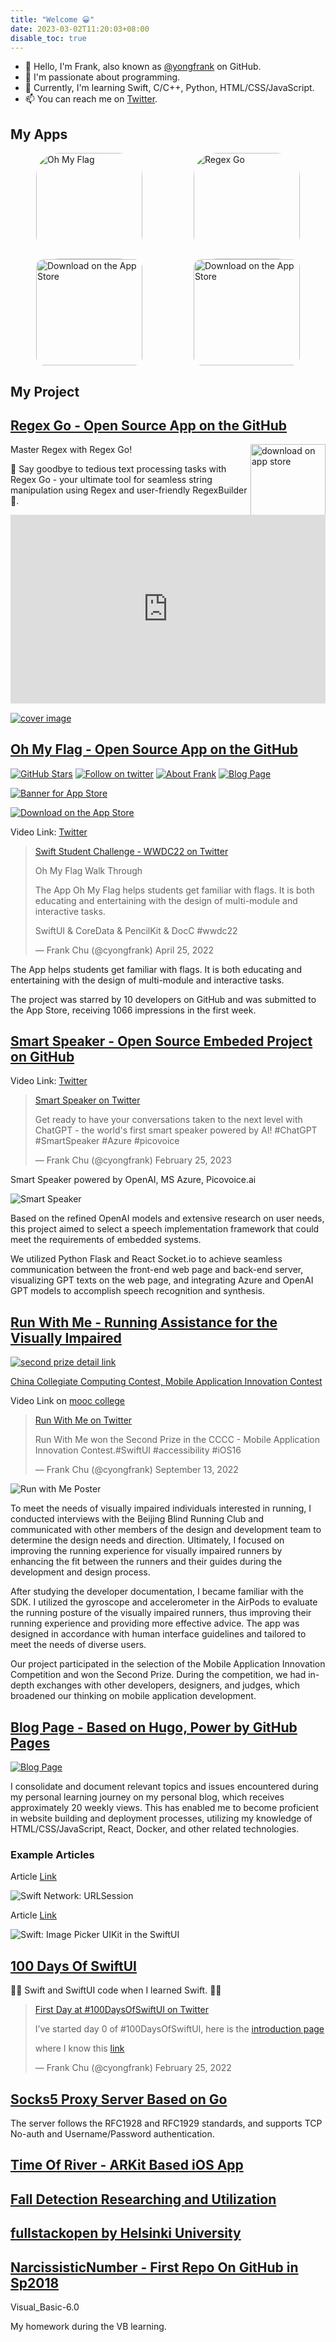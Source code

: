 ```yaml
---
title: "Welcome 😀"
date: 2023-03-02T11:20:03+08:00
disable_toc: true
---
```


<!-- https://github.com/DavidAnson/markdownlint -->
<!-- markdownlint-disable MD033 -->

<!-- <head>
<link rel="stylesheet" href="https://cdn.jsdelivr.net/npm/@mdi/font@7.1.96/css/materialdesignicons.min.css">
</head>

<span class="mdi mdi-linkedin"></span> -->

<!-- <head>
<link rel="stylesheet" href="https://cdn.jsdelivr.net/npm/@mdi/font@7.1.96/css/materialdesignicons.min.css">
</head>

<span class="mdi mdi-linkedin"></span> -->

- 👋 Hello, I'm Frank, also known as [@yongfrank](https://github.com/) on GitHub.
- 👀 I'm passionate about programming.
- 🌱 Currently, I'm learning Swift, C/C++, Python, HTML/CSS/JavaScript.
- 📫 You can reach me on [Twitter](https://twitter.com/cyongfrank).

## My Apps

<div style="
  display: flex;
  flex-wrap: wrap;
  justify-content: space-around;
">

<div>
  <a href="https://apps.apple.com/us/app/oh-my-flag/id6446227923?itscg=30200&amp;itsct=apps_box_appicon">
    <img src="https://is5-ssl.mzstatic.com/image/thumb/Purple126/v4/f2/12/9e/f2129e7f-aeac-1954-74e0-e09d3fe5da0b/AppIcon-1x_U007emarketing-0-7-0-85-220.png/540x540bb.jpg" alt="Oh My Flag" style="width: 170px; height: 170px; border-radius: 22%;">
  </a>
  <br>
  <a href="https://apps.apple.com/us/app/oh-my-flag/id6446227923?itsct=apps_box_badge&amp;itscg=30200" style="display: inline-block; overflow: hidden; border-radius: 13px; width: 170px"><img src="/regex-go/images/download-on-the-app-store.svg" alt="Download on the App Store" style="width: 170px"></a>
</div>

<div>
  <a href="https://apps.apple.com/us/app/regex-go/id6447801504?itscg=30200&amp;itsct=apps_box_appicon">
    <img src="https://is3-ssl.mzstatic.com/image/thumb/Purple116/v4/cf/70/62/cf7062c6-2791-3d58-98f6-b74434e0b624/AppIcon-1x_U007epad-85-220.png/540x540bb.jpg" alt="Regex Go" style="width: 170px; height: 170px; border-radius: 22%;">
  </a>
  <br>
  <a href="https://apps.apple.com/us/app/regex-go/id6447801504?itsct=apps_box_badge&amp;itscg=30200" style="display: inline-block; overflow: hidden; border-radius: 13px; width: 170px">
    <img src="/regex-go/images/download-on-the-app-store.svg" alt="Download on the App Store" style="width: 170px">
  </a>
</div>

</div>

## My Project

## [Regex Go - Open Source App on the GitHub](/regex-go/)

<a href="https://apps.apple.com/app/regex-go/id6447801504" >
    <img src="/regex-go/images/download-on-the-app-store.svg" alt="download on app store" align="right" width="120px">
</a>

Master Regex with Regex Go!

🤗 Say goodbye to tedious text processing tasks with Regex Go - your ultimate tool for seamless string manipulation using Regex and user-friendly RegexBuilder 🤩.

<div style="position: relative; padding: 30% 45%;">
    <iframe style="position: absolute; width: 100%; height: 100%; left: 0; top: 0;" src="https://www.youtube.com/embed/nNWsuZMPHtk" title="YouTube video player" frameborder="0" allow="accelerometer; autoplay; clipboard-write; encrypted-media; gyroscope; picture-in-picture; web-share" allowfullscreen></iframe>
</div>

[![cover image](/regex-go/cover.jpg)](https://apps.apple.com/app/regex-go/id6447801504)

## [Oh My Flag - Open Source App on the GitHub](https://github.com/yongfrank/OhMyFlag-WWDC22)

[![GitHub Stars](https://img.shields.io/github/stars/yongfrank/OhMyFlag-WWDC22.svg?style=social)](https://github.com/yongfrank/OhMyFlag-WWDC22)
[![Follow on twitter](https://img.shields.io/twitter/follow/cyongfrank)](https://twitter.com/intent/follow?screen_name=cyongfrank)
[![About Frank](https://img.shields.io/badge/Find_More_Project-yongfrank.github.io/about-9ef)](https://yongfrank.github.io/about)
[![Blog Page](https://img.shields.io/badge/Blog_Page-yongfrank.github.io-success)](https://yongfrank.github.io/)
<!-- [![Banner for App Store](https://github.com/yongfrank/OhMyFlag-WWDC22/blob/main/resources/banner.jpeg?raw=true)](https://apps.apple.com/app/oh-my-flag/id6446227923) -->
[![Banner for App Store](https://github.com/yongfrank/OhMyFlag-WWDC22/blob/main/resources/Metatag.jpeg?raw=true)](https://apps.apple.com/app/oh-my-flag/id6446227923)

[![Download on the App Store](/img/download-on-the-app-store.svg)](https://apps.apple.com/app/oh-my-flag/id6446227923)

Video Link: [Twitter](https://twitter.com/cyongfrank/status/1518663840463872000?s=20)

> [Swift Student Challenge - WWDC22 on Twitter](https://twitter.com/cyongfrank/status/1518663840463872000)
>
> Oh My Flag Walk Through
>
> The App Oh My Flag helps students get familiar with flags. It is both educating and entertaining with the design of multi-module and interactive tasks.
>
> SwiftUI & CoreData & PencilKit & DocC #wwdc22
>
> — Frank Chu (@cyongfrank) April 25, 2022

The App helps students get familiar with flags. It is both educating and entertaining with the design of multi-module and interactive tasks.

The project was starred by 10 developers on GitHub and was submitted to the App Store, receiving 1066 impressions in the first week.

## [Smart Speaker - Open Source Embeded Project on GitHub](https://github.com/yongfrank/SmartSpeaker)

Video Link: [Twitter](https://twitter.com/i/status/1629315971977719808)

> [Smart Speaker on Twitter](https://twitter.com/i/status/1629315971977719808)
>
> Get ready to have your conversations taken to the next level with ChatGPT - the world's first smart speaker powered by AI! #ChatGPT #SmartSpeaker #Azure #picovoice
>
> — Frank Chu (@cyongfrank) February 25, 2023

Smart Speaker powered by OpenAI, MS Azure, Picovoice.ai

![Smart Speaker](https://github.com/yongfrank/SmartSpeaker/raw/master/resources/screenshot.png?raw=true)

Based on the refined OpenAI models and extensive research on user needs, this project aimed to select a speech implementation framework that could meet the requirements of embedded systems.

We utilized Python Flask and React Socket.io to achieve seamless communication between the front-end web page and back-end server, visualizing GPT texts on the web page, and integrating Azure and OpenAI GPT models to accomplish speech recognition and synthesis.

## [Run With Me - Running Assistance for the Visually Impaired](https://github.com/yongfrank/RunWithMe)

[![second prize detail link](https://img.shields.io/badge/CCCC_MAIC-Second_Prize-lightgrey)](https://cc.moocollege.com/#/share/?mdPoolId=3d7e81111cd476c7c49a386fc9659550)

[China Collegiate Computing Contest, Mobile Application Innovation Contest](http://www.appcontest.net/)

Video Link on [mooc college](https://oss.moocollege.com/12703/works/10225287/Bq7HIWaa_1662601039228.mp4)

> [Run With Me on Twitter](https://twitter.com/cyongfrank/status/1569682341408407555)
>
> Run With Me won the Second Prize in the CCCC - Mobile Application Innovation Contest.#SwiftUI #accessibility #iOS16
>
> — Frank Chu (@cyongfrank) September 13, 2022

![Run with Me Poster](https://github.com/yongfrank/RunWithMe/raw/firebase-development/RunWithMePoster_en_revised.jpeg)

To meet the needs of visually impaired individuals interested in running, I conducted interviews with the Beijing Blind Running Club and communicated with other members of the design and development team to determine the design needs and direction. Ultimately, I focused on improving the running experience for visually impaired runners by enhancing the fit between the runners and their guides during the development and design process.

After studying the developer documentation, I became familiar with the SDK. I utilized the gyroscope and accelerometer in the AirPods to evaluate the running posture of the visually impaired runners, thus improving their running experience and providing more effective advice. The app was designed in accordance with human interface guidelines and tailored to meet the needs of diverse users.

Our project participated in the selection of the Mobile Application Innovation Competition and won the Second Prize. During the competition, we had in-depth exchanges with other developers, designers, and judges, which broadened our thinking on mobile application development.

## [Blog Page - Based on Hugo, Power by GitHub Pages](https://yongfrank.github.io)

[![Blog Page](https://img.shields.io/badge/Blog_Page-yongfrank.github.io-success)](https://yongfrank.github.io/)

I consolidate and document relevant topics and issues encountered during my personal learning journey on my personal blog, which receives approximately 20 weekly views. This has enabled me to become proficient in website building and deployment processes, utilizing my knowledge of HTML/CSS/JavaScript, React, Docker, and other related technologies.

### Example Articles

Article [Link](https://yongfrank.github.io/posts/2022-09-23-swift-network/)

![Swift Network: URLSession](https://github.com/yongfrank/blog/blob/main/static/metadata_img/2022-09-23-swift-network.png?raw=true)

Article [Link](https://yongfrank.github.io/posts/2022-09-28-swift-image-picker-and-uiviewcontroller/)

![Swift: Image Picker UIKit in the SwiftUI](https://github.com/yongfrank/blog/blob/main/static/metadata_img/2022-09-28-swift-image-picker.png?raw=true)

## [100 Days Of SwiftUI](https://github.com/yongfrank/100DaysOfSwiftUI)

👨‍💻 Swift and SwiftUI code when I learned Swift. 🧑‍💻

> [First Day at #100DaysOfSwiftUI on Twitter](https://twitter.com/cyongfrank/status/1497127695016075265?s=20)
>
> I’ve started day 0 of #100DaysOfSwiftUI, here is the [introduction page](https://www.hackingwithswift.com/100/swiftui)
>
> where I know this [link](https://t.co/TQ48c2ag1s)
>
> — Frank Chu (@cyongfrank) February 25, 2022

## [Socks5 Proxy Server Based on Go](https://github.com/yongfrank/go-socks5)

The server follows the RFC1928 and RFC1929 standards, and supports TCP No-auth and Username/Password authentication.

## [Time Of River - ARKit Based iOS App](https://github.com/yongfrank/TimeOfRiver)

## [Fall Detection Researching and Utilization](https://github.com/yongfrank/FallDetection)

## [fullstackopen by Helsinki University](https://github.com/yongfrank/fullstackopen)

## [NarcissisticNumber - First Repo On GitHub in Sp2018](https://github.com/yongfrank/NarcissisticNumber)

Visual_Basic-6.0

My homework during the VB learning.
